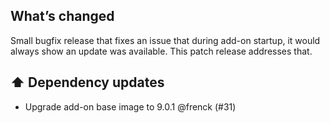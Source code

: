 ## What’s changed

Small bugfix release that fixes an issue that during add-on startup, it would always show an update was available.
This patch release addresses that.

## ⬆️ Dependency updates

- Upgrade add-on base image to 9.0.1 @frenck (#31)
